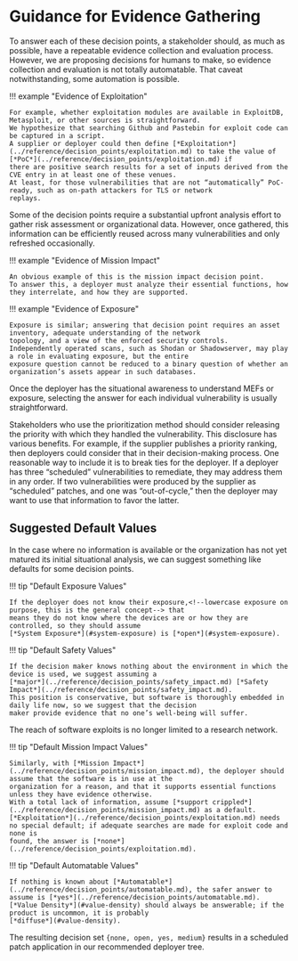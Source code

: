 # Guidance for Evidence Gathering

To answer each of these decision points, a stakeholder should, as much as possible, have a repeatable evidence
collection and evaluation process.
However, we are proposing decisions for humans to make, so evidence collection and evaluation is not totally automatable.
That caveat notwithstanding, some automation is possible.

!!! example "Evidence of Exploitation"

    For example, whether exploitation modules are available in ExploitDB, Metasploit, or other sources is straightforward.
    We hypothesize that searching Github and Pastebin for exploit code can be captured in a script.
    A supplier or deployer could then define [*Exploitation*](../reference/decision_points/exploitation.md) to take the value of [*PoC*](../reference/decision_points/exploitation.md) if
    there are positive search results for a set of inputs derived from the CVE entry in at least one of these venues.
    At least, for those vulnerabilities that are not “automatically” PoC-ready, such as on-path attackers for TLS or network
    replays.

Some of the decision points require a substantial upfront analysis effort to gather risk assessment or organizational
data.
However, once gathered, this information can be efficiently reused across many vulnerabilities and only refreshed
occasionally.

!!! example "Evidence of Mission Impact"

    An obvious example of this is the mission impact decision point.
    To answer this, a deployer must analyze their essential functions, how they interrelate, and how they are supported.

!!! example "Evidence of Exposure"

    Exposure is similar; answering that decision point requires an asset inventory, adequate understanding of the network
    topology, and a view of the enforced security controls.
    Independently operated scans, such as Shodan or Shadowserver, may play a role in evaluating exposure, but the entire
    exposure question cannot be reduced to a binary question of whether an organization’s assets appear in such databases.

Once the deployer has the situational awareness to understand MEFs or exposure, selecting the answer for each individual
vulnerability is usually straightforward.

Stakeholders who use the prioritization method should consider releasing the priority with which they handled the
vulnerability.
This disclosure has various benefits.
For example, if the supplier publishes a priority ranking, then deployers could consider that in their decision-making
process.
One reasonable way to include it is to break ties for the deployer.
If a deployer has three “scheduled” vulnerabilities to remediate, they may address them in any order.
If two vulnerabilities were produced by the supplier as “scheduled” patches, and one was “out-of-cycle,” then the
deployer may want to use that information to favor the latter.

## Suggested Default Values

In the case where no information is available or the organization has not yet matured its initial situational analysis,
we can suggest something like defaults for some decision points.

!!! tip "Default Exposure Values"

    If the deployer does not know their exposure,<!--lowercase exposure on purpose, this is the general concept--> that
    means they do not know where the devices are or how they are controlled, so they should assume
    [*System Exposure*](#system-exposure) is [*open*](#system-exposure).

!!! tip "Default Safety Values"

    If the decision maker knows nothing about the environment in which the device is used, we suggest assuming a
    [*major*](../reference/decision_points/safety_impact.md) [*Safety Impact*](../reference/decision_points/safety_impact.md).
    This position is conservative, but software is thoroughly embedded in daily life now, so we suggest that the decision
    maker provide evidence that no one’s well-being will suffer.

The reach of software exploits is no longer limited to a research network.

!!! tip "Default Mission Impact Values"

    Similarly, with [*Mission Impact*](../reference/decision_points/mission_impact.md), the deployer should assume that the software is in use at the
    organization for a reason, and that it supports essential functions unless they have evidence otherwise.
    With a total lack of information, assume [*support crippled*](../reference/decision_points/mission_impact.md) as a default.
    [*Exploitation*](../reference/decision_points/exploitation.md) needs no special default; if adequate searches are made for exploit code and none is
    found, the answer is [*none*](../reference/decision_points/exploitation.md).


!!! tip "Default Automatable Values"

    If nothing is known about [*Automatable*](../reference/decision_points/automatable.md), the safer answer to assume is [*yes*](../reference/decision_points/automatable.md).
    [*Value Density*](#value-density) should always be answerable; if the product is uncommon, it is probably
    [*diffuse*](#value-density).

The resulting decision set `{none, open, yes, medium}` results in a scheduled patch application in our recommended
deployer tree.

